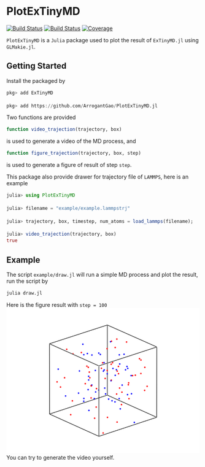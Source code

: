# PlotExTinyMD

[![Build Status](https://github.com/ArrogantGao/PlotExTinyMD.jl/actions/workflows/CI.yml/badge.svg?branch=main)](https://github.com/ArrogantGao/PlotExTinyMD.jl/actions/workflows/CI.yml?query=branch%3Amain)
[![Build Status](https://travis-ci.com/ArrogantGao/PlotExTinyMD.jl.svg?branch=main)](https://travis-ci.com/ArrogantGao/PlotExTinyMD.jl)
[![Coverage](https://codecov.io/gh/ArrogantGao/PlotExTinyMD.jl/branch/main/graph/badge.svg)](https://codecov.io/gh/ArrogantGao/PlotExTinyMD.jl)

`PlotExTinyMD` is a `Julia` package used to plot the result of `ExTinyMD.jl` using `GLMakie.jl`.

## Getting Started

Install the packaged by
```julia
pkg> add ExTinyMD

pkg> add https://github.com/ArrogantGao/PlotExTinyMD.jl
```

Two functions are provided
```julia
function video_trajection(trajectory, box)
```
is used to generate a video of the MD process, and
```julia
function figure_trajection(trajectory, box, step)
```
is used to generate a figure of result of step `step`.

This package also provide drawer for trajectory file of `LAMMPS`, here is an example
```julia
julia> using PlotExTinyMD

julia> filename = "example/example.lammpstrj"

julia> trajectory, box, timestep, num_atoms = load_lammps(filename);

julia> video_trajection(trajectory, box)
true
```

## Example

The script `example/draw.jl` will run a simple MD process and plot the result, run the script by
```julia
julia draw.jl
```

Here is the figure result with `step = 100`
![figure](example/state_100.png)
You can try to generate the video yourself.
